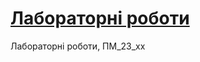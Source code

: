# [Лабораторні роботи](https://marthabardina.github.io/index.html "Site on GitHub Pages") 
Лабораторні роботи, ПМ_23_хх 
